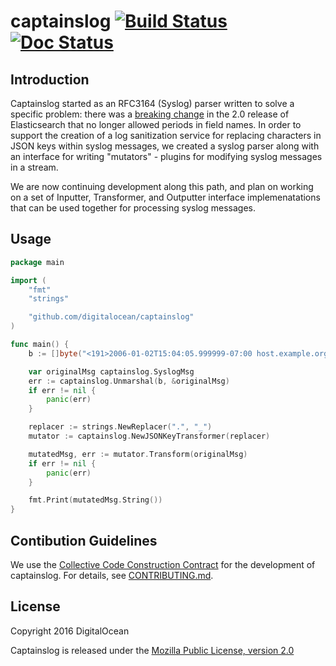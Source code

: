 # captainslog [![Build Status](https://travis-ci.org/digitalocean/captainslog.svg?branch=master)](https://travis-ci.org/digitalocean/captainslog) [![Doc Status](https://godoc.org/github.com/digitalocean/captainslog?status.png)](https://godoc.org/github.com/digitalocean/captainslog)

## Introduction
Captainslog started as an RFC3164 (Syslog) parser written to solve a specific problem: there was a [breaking change](https://www.elastic.co/guide/en/elasticsearch/reference/current/breaking_20_mapping_changes.html#_field_names_may_not_contain_dots) in the 2.0 release of Elasticsearch that no longer allowed periods in field names. In order to support the creation of a log sanitization service for replacing characters in JSON keys within syslog messages, we created a syslog parser along with an interface for writing "mutators" - plugins for modifying syslog messages in a stream.

We are now continuing development along this path, and plan on working on a set of Inputter, Transformer, and Outputter interface implemenatations that can be used together for processing syslog messages.

## Usage
```go
package main

import (
	"fmt"
	"strings"

	"github.com/digitalocean/captainslog"
)

func main() {
	b := []byte("<191>2006-01-02T15:04:05.999999-07:00 host.example.org test: @cee:{\"my.message\": \"hello world\"}\n")

	var originalMsg captainslog.SyslogMsg
	err := captainslog.Unmarshal(b, &originalMsg)
	if err != nil {
		panic(err)
	}

	replacer := strings.NewReplacer(".", "_")
	mutator := captainslog.NewJSONKeyTransformer(replacer)

	mutatedMsg, err := mutator.Transform(originalMsg)
	if err != nil {
		panic(err)
	}

	fmt.Print(mutatedMsg.String())
}
```

## Contibution Guidelines
We use the [Collective Code Construction Contract](http://rfc.zeromq.org/spec:22) for the development of captainslog. For details, see [CONTRIBUTING.md](https://github.com/digitalocean/captainslog/blob/master/CONTRIBUTING.md).

## License
Copyright 2016 DigitalOcean

Captainslog is released under the [Mozilla Public License, version 2.0](https://github.com/digitalocean/captainslog/blob/master/LICENSE)
